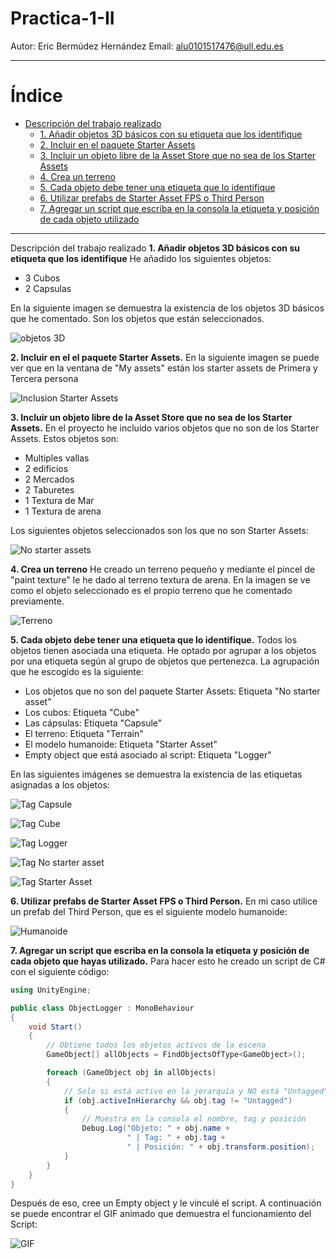 # Practica-1-II
Autor: Eric Bermúdez Hernández
Email: alu0101517476@ull.edu.es

----

# Índice

- [Descripción del trabajo realizado](#descripción-del-trabajo-realizado)
  - [1. Añadir objetos 3D básicos con su etiqueta que los identifique](#1-añadir-objetos-3d-básicos-con-su-etiqueta-que-los-identifique)
  - [2. Incluir en el paquete Starter Assets](#2-incluir-en-el-paquete-starter-assets)
  - [3. Incluir un objeto libre de la Asset Store que no sea de los Starter Assets](#3-incluir-un-objeto-libre-de-la-asset-store-que-no-sea-de-los-starter-assets)
  - [4. Crea un terreno](#4-crea-un-terreno)
  - [5. Cada objeto debe tener una etiqueta que lo identifique](#5-cada-objeto-debe-tener-una-etiqueta-que-lo-identifique)
  - [6. Utilizar prefabs de Starter Asset FPS o Third Person](#6-utilizar-prefabs-de-starter-asset-fps-o-third-person)
  - [7. Agregar un script que escriba en la consola la etiqueta y posición de cada objeto utilizado](#7-agregar-un-script-que-escriba-en-la-consola-la-etiqueta-y-posición-de-cada-objeto-utilizado)


----

Descripción del trabajo realizado
**1. Añadir objetos 3D básicos con su etiqueta que los identifique**
He añadido los siguientes objetos:
- 3 Cubos
- 2 Capsulas

En la siguiente imagen se demuestra la existencia de los objetos 3D básicos que he comentado. Son los objetos que están seleccionados.

![objetos 3D](Img/Objetos%203D.png)

**2. Incluir en el el paquete Starter Assets.**
En la siguiente imagen se puede ver que en la ventana de "My assets" están los starter assets de Primera y Tercera persona

![Inclusion Starter Assets](Img/Starter%20assets.png)

**3. Incluir un objeto libre de la Asset Store que no sea de los Starter Assets.**
En el proyecto he incluido varios objetos que no son de los Starter Assets. Estos objetos son:
- Multiples vallas
- 2 edificios
- 2 Mercados
- 2 Taburetes
- 1 Textura de Mar
- 1 Textura de arena

Los siguientes objetos seleccionados son los que no son Starter Assets: 

![No starter assets](Img/No%20Starter%20assets.png)

**4. Crea un terreno**
He creado un terreno pequeño y mediante el pincel de "paint texture" le he dado al terreno textura de arena. En la imagen se ve como el objeto seleccionado es el propio terreno que he comentado previamente.

![Terreno](Img/Terreno.png)

**5. Cada objeto debe tener una etiqueta que lo identifique.**
Todos los objetos tienen asociada una etiqueta. He optado por agrupar a los objetos por una etiqueta según al grupo de objetos que pertenezca. La agrupación que he escogido es la siguiente:
- Los objetos que no son del paquete Starter Assets: Etiqueta "No starter asset"
- Los cubos: Etiqueta "Cube"
- Las cápsulas: Etiqueta "Capsule"
- El terreno: Etiqueta "Terrain"
- El modelo humanoide: Etiqueta "Starter Asset"
- Empty object que está asociado al script: Etiqueta "Logger"

En las siguientes imágenes se demuestra la existencia de las etiquetas asignadas a los objetos:

![Tag Capsule](Img/Tag%20Capsule.png)

![Tag Cube](Img/Tag%20Cube.png)

![Tag Logger](Img/Tag%20logger.png)

![Tag No starter asset](Img/No%20Starter%20assets.png)

![Tag Starter Asset](Img/tag%20Starter%20Asset.png)

**6. Utilizar prefabs de Starter Asset FPS o Third Person.**
En mi caso utilice un prefab del Third Person, que es el siguiente modelo humanoide:

![Humanoide](Img/Third%20person.png)

**7. Agregar un script que escriba en la consola la etiqueta y posición de cada objeto que hayas utilizado.**
Para hacer esto he creado un script de C# con el siguiente código:
```C#
using UnityEngine;

public class ObjectLogger : MonoBehaviour
{
    void Start()
    {
        // Obtiene todos los objetos activos de la escena
        GameObject[] allObjects = FindObjectsOfType<GameObject>();

        foreach (GameObject obj in allObjects)
        {
            // Solo si está activo en la jerarquía y NO está "Untagged"
            if (obj.activeInHierarchy && obj.tag != "Untagged")
            {
                // Muestra en la consola el nombre, tag y posición
                Debug.Log("Objeto: " + obj.name +
                          " | Tag: " + obj.tag +
                          " | Posición: " + obj.transform.position);
            }
        }
    }
}
```

Después de eso, cree un Empty object y le vinculé el script. A continuación se puede encontrar el GIF animado que demuestra el funcionamiento del Script:

![GIF](Img/Funcionamiento.gif)

